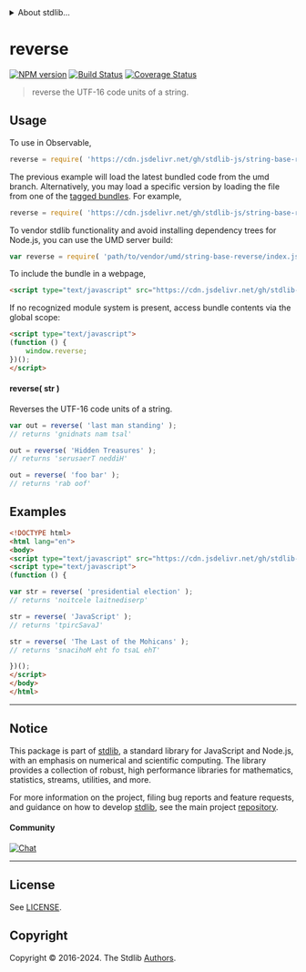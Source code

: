 <!--

@license Apache-2.0

Copyright (c) 2023 The Stdlib Authors.

Licensed under the Apache License, Version 2.0 (the "License");
you may not use this file except in compliance with the License.
You may obtain a copy of the License at

   http://www.apache.org/licenses/LICENSE-2.0

Unless required by applicable law or agreed to in writing, software
distributed under the License is distributed on an "AS IS" BASIS,
WITHOUT WARRANTIES OR CONDITIONS OF ANY KIND, either express or implied.
See the License for the specific language governing permissions and
limitations under the License.

-->


<details>
  <summary>
    About stdlib...
  </summary>
  <p>We believe in a future in which the web is a preferred environment for numerical computation. To help realize this future, we've built stdlib. stdlib is a standard library, with an emphasis on numerical and scientific computation, written in JavaScript (and C) for execution in browsers and in Node.js.</p>
  <p>The library is fully decomposable, being architected in such a way that you can swap out and mix and match APIs and functionality to cater to your exact preferences and use cases.</p>
  <p>When you use stdlib, you can be absolutely certain that you are using the most thorough, rigorous, well-written, studied, documented, tested, measured, and high-quality code out there.</p>
  <p>To join us in bringing numerical computing to the web, get started by checking us out on <a href="https://github.com/stdlib-js/stdlib">GitHub</a>, and please consider <a href="https://opencollective.com/stdlib">financially supporting stdlib</a>. We greatly appreciate your continued support!</p>
</details>

# reverse

[![NPM version][npm-image]][npm-url] [![Build Status][test-image]][test-url] [![Coverage Status][coverage-image]][coverage-url] <!-- [![dependencies][dependencies-image]][dependencies-url] -->

> reverse the UTF-16 code units of a string.



<section class="usage">

## Usage

To use in Observable,

```javascript
reverse = require( 'https://cdn.jsdelivr.net/gh/stdlib-js/string-base-reverse@umd/browser.js' )
```
The previous example will load the latest bundled code from the umd branch. Alternatively, you may load a specific version by loading the file from one of the [tagged bundles](https://github.com/stdlib-js/string-base-reverse/tags). For example,

```javascript
reverse = require( 'https://cdn.jsdelivr.net/gh/stdlib-js/string-base-reverse@v0.2.1-umd/browser.js' )
```

To vendor stdlib functionality and avoid installing dependency trees for Node.js, you can use the UMD server build:

```javascript
var reverse = require( 'path/to/vendor/umd/string-base-reverse/index.js' )
```

To include the bundle in a webpage,

```html
<script type="text/javascript" src="https://cdn.jsdelivr.net/gh/stdlib-js/string-base-reverse@umd/browser.js"></script>
```

If no recognized module system is present, access bundle contents via the global scope:

```html
<script type="text/javascript">
(function () {
    window.reverse;
})();
</script>
```

#### reverse( str )

Reverses the UTF-16 code units of a string.

```javascript
var out = reverse( 'last man standing' );
// returns 'gnidnats nam tsal'

out = reverse( 'Hidden Treasures' );
// returns 'serusaerT neddiH'

out = reverse( 'foo bar' );
// returns 'rab oof'
```

</section>

<!-- /.usage -->

<section class="examples">

## Examples

<!-- eslint no-undef: "error" -->

```html
<!DOCTYPE html>
<html lang="en">
<body>
<script type="text/javascript" src="https://cdn.jsdelivr.net/gh/stdlib-js/string-base-reverse@umd/browser.js"></script>
<script type="text/javascript">
(function () {

var str = reverse( 'presidential election' );
// returns 'noitcele laitnediserp'

str = reverse( 'JavaScript' );
// returns 'tpircSavaJ'

str = reverse( 'The Last of the Mohicans' );
// returns 'snacihoM eht fo tsaL ehT'

})();
</script>
</body>
</html>
```

</section>

<!-- /.examples -->

<!-- Section for related `stdlib` packages. Do not manually edit this section, as it is automatically populated. -->

<section class="related">

</section>

<!-- /.related -->

<!-- Section for all links. Make sure to keep an empty line after the `section` element and another before the `/section` close. -->


<section class="main-repo" >

* * *

## Notice

This package is part of [stdlib][stdlib], a standard library for JavaScript and Node.js, with an emphasis on numerical and scientific computing. The library provides a collection of robust, high performance libraries for mathematics, statistics, streams, utilities, and more.

For more information on the project, filing bug reports and feature requests, and guidance on how to develop [stdlib][stdlib], see the main project [repository][stdlib].

#### Community

[![Chat][chat-image]][chat-url]

---

## License

See [LICENSE][stdlib-license].


## Copyright

Copyright &copy; 2016-2024. The Stdlib [Authors][stdlib-authors].

</section>

<!-- /.stdlib -->

<!-- Section for all links. Make sure to keep an empty line after the `section` element and another before the `/section` close. -->

<section class="links">

[npm-image]: http://img.shields.io/npm/v/@stdlib/string-base-reverse.svg
[npm-url]: https://npmjs.org/package/@stdlib/string-base-reverse

[test-image]: https://github.com/stdlib-js/string-base-reverse/actions/workflows/test.yml/badge.svg?branch=v0.2.1
[test-url]: https://github.com/stdlib-js/string-base-reverse/actions/workflows/test.yml?query=branch:v0.2.1

[coverage-image]: https://img.shields.io/codecov/c/github/stdlib-js/string-base-reverse/main.svg
[coverage-url]: https://codecov.io/github/stdlib-js/string-base-reverse?branch=main

<!--

[dependencies-image]: https://img.shields.io/david/stdlib-js/string-base-reverse.svg
[dependencies-url]: https://david-dm.org/stdlib-js/string-base-reverse/main

-->

[chat-image]: https://img.shields.io/gitter/room/stdlib-js/stdlib.svg
[chat-url]: https://app.gitter.im/#/room/#stdlib-js_stdlib:gitter.im

[stdlib]: https://github.com/stdlib-js/stdlib

[stdlib-authors]: https://github.com/stdlib-js/stdlib/graphs/contributors

[umd]: https://github.com/umdjs/umd
[es-module]: https://developer.mozilla.org/en-US/docs/Web/JavaScript/Guide/Modules

[deno-url]: https://github.com/stdlib-js/string-base-reverse/tree/deno
[deno-readme]: https://github.com/stdlib-js/string-base-reverse/blob/deno/README.md
[umd-url]: https://github.com/stdlib-js/string-base-reverse/tree/umd
[umd-readme]: https://github.com/stdlib-js/string-base-reverse/blob/umd/README.md
[esm-url]: https://github.com/stdlib-js/string-base-reverse/tree/esm
[esm-readme]: https://github.com/stdlib-js/string-base-reverse/blob/esm/README.md
[branches-url]: https://github.com/stdlib-js/string-base-reverse/blob/main/branches.md

[stdlib-license]: https://raw.githubusercontent.com/stdlib-js/string-base-reverse/main/LICENSE

</section>

<!-- /.links -->
